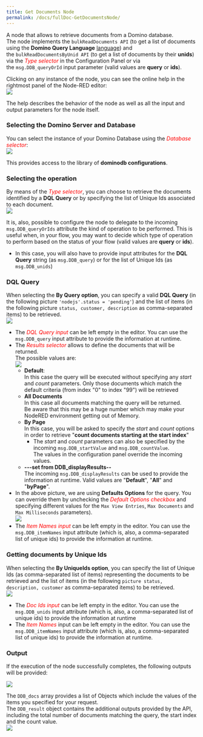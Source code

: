 ```yaml
---
title: Get Documents Node
permalink: /docs/fullDoc-GetDocumentsNode/
---
```


A node that allows to retrieve documents from a Domino database.<br/>
The node implements the `bulkReadDocuments API` (to get a list of documents
using the **Domino Query Language** [language](https://www-01.ibm.com/support/docview.wss?uid=ibm10729047))
and the `bulkReadDocumentsByUnid API` (to get a list of documents by
their **unids**) via the <i style="color:red">Type selector</i> in the Configuration Panel or via the `msg.DDB_queryOrId` input parameter (valid values are **query** or **ids**).

Clicking on any instance of the node, you can see the online help in the
rightmost panel of the Node-RED editor:<br/>
![](../images/fullDocumentation/image9.png)

The help describes the behavior of the node as well as all the input and
output parameters for the node itself.

### Selecting the Domino Server and Database
You can select the instance of your Domino Database using the
<i style="color:red">Database selector</i>:<br/>
![](../images/fullDocumentation/image10.png)<br/>

This provides access to the library of **dominodb configurations**.

### Selecting the operation
By means of the <i style="color:red">Type selector</i>, you can choose to retrieve the documents identified by a **DQL Query** or by specifying the list of Unique Ids associated to each document.<br/>
![](../images/fullDocumentation/image11.png)

It is, also, possible to configure the node to delegate to the incoming
`msg.DDB_queryOrIds` attribute the kind of operation to be performed.
This is useful when, in your flow, you may want to decide which type of
operation to perform based on the status of your flow (valid values are **query** or **ids**).
-   In this case, you will also have to provide input attributes for the
    **DQL Query** string (as `msg.DDB_query`) or for the list of Unique
    Ids (as `msg.DDB_unids`)

### DQL Query
When selecting the **By Query option**, you can specify a valid **DQL Query** (in the following picture `'nodejs'.status = 'pending'`) and the
list of items (in the following picture `status, customer, description` as
comma-separated items) to be retrieved.<br/>
![](../images/fullDocumentation/image12.png)
-   The <i style="color:red">DQL Query input</i> can be left empty in the editor. You can use the `msg.DDB_query` input attribute to provide the information at runtime.
-   The <i style="color:red">Results selector</i> allows to define the documents that will be returned.<br/>
    The possible values are:<br/>
    ![](../images/fullDocumentation/image13.png)
    -   **Default**:<br/>
        In this case the query will be executed without specifying any
        *start* and *count* parameters. Only those documents which match
        the default criteria (from index "0" to index "99") will be
        retrieved
    -   **All Documents**<br/>
        In this case all documents matching the query will be returned.<br/>
        Be aware that this may be a huge number which may make your
        NodeRED environment getting out of Memory.
    -   **By Page**<br/>
        In this case, you will be asked to specify the *start* and
        *count* options in order to retrieve "**count documents starting at the start index**"
        -   The *start* and *count* parameters can also be specified by
            the incoming `msg.DDB_startValue` and `msg.DDB_countValue`.<br/>
            The values in the configuration panel override the incoming
            values.
    -   <strong>---set from DDB_displayResults--</strong><br/>
        The incoming `msg.DDB_displayResults` can be used to provide the
        information at runtime. Valid values are "**Default**",
        "**All**" and "**byPage**".
-   In the above picture, we are using **Defaults Options** for the query.
    You can override them by unchecking the <i style="color:red">Default Options checkbox</i> and specifying different values for the `Max View Entries`, `Max Documents` and `Max Milliseconds` parameters).<br/>
    ![](../images/fullDocumentation/image14.png)
-   The <i style="color:red">Item Names input</i> can be left empty in the editor. You can use the `msg.DDB_itemNames` input attribute (which is, also, a comma-separated list of unique ids) to provide the information at runtime.

### Getting documents by Unique Ids
When selecting the **By UniqueIds option**, you can specify the list of
Unique Ids (as comma-separated list of items) representing the documents
to be retrieved and the list of items (in the following `picture status, description, customer` as comma-separated items) to be retrieved.<br/>
![](../images/fullDocumentation/image15.png)
-   The <i style="color:red">Doc Ids input</i> can be left empty in the editor. You can use the `msg.DDB_unids` input attribute (which is, also, a comma-separated list of unique ids) to provide the information at runtime
-   The <i style="color:red">Item Names</i> input can be left empty in the editor. You can use the `msg.DDB_itemNames` input attribute (which is, also, a comma-separated list of unique ids) to provide the information at runtime.

### Output

If the execution of the node successfully completes, the following
outputs will be provided:

![](../images/fullDocumentation/image18.png)

The `DDB_docs` array provides a list of Objects which include the values
of the items you specified for your request. <br />
The `DDB_result` object contains the additional outputs provided by the
API, including the total number of documents matching the query, the
start index and the count value.<br/>
![](../images/fullDocumentation/image19.png)
